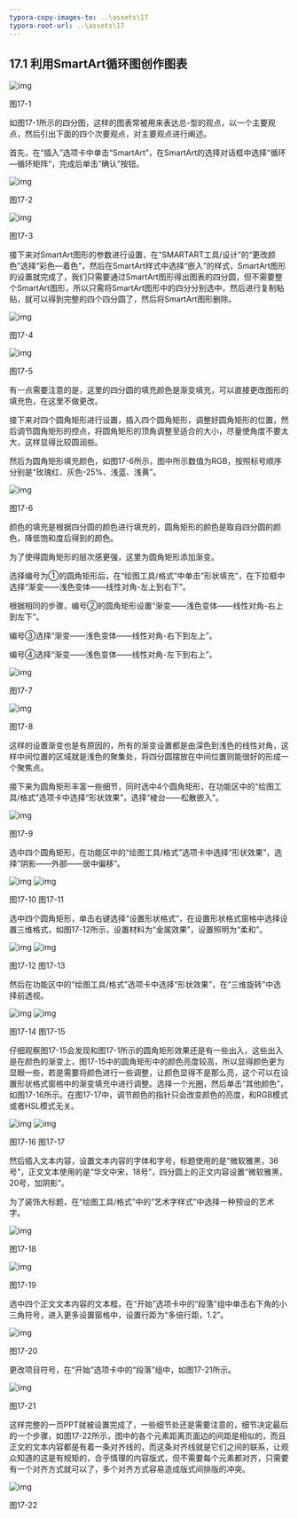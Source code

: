 ```yaml
---
typora-copy-images-to: ..\assets\17
typora-root-url: ..\assets\17
---
```


## **17.1**  **利用SmartArt循环图创作图表**

![img](/assets/17/image001.jpg)

图17-1

如图17-1所示的四分图，这样的图表常被用来表达总-型的观点，以一个主要观点，然后引出下面的四个次要观点，对主要观点进行阐述。

首先，在“插入”选项卡中单击“SmartArt”，在SmartArt的选择对话框中选择“循环—循环矩阵”，完成后单击“确认”按钮。

![img](/assets/17/image002.jpg)

图17-2

![img](/assets/17/image003.jpg)

图17-3

接下来对SmartArt图形的参数进行设置，在“SMARTART工具/设计”的“更改颜色”选择“彩色—着色”，然后在SmartArt样式中选择“嵌入”的样式，SmartArt图形的设置就完成了，我们只需要通过SmartArt图形得出图表的四分圆，但不需要整个SmartArt图形，所以只需将SmartArt图形中的四分分别选中，然后进行复制粘贴，就可以得到完整的四个四分圆了，然后将SmartArt图形删除。

![img](/assets/17/image004.png)

图17-4

![img](/assets/17/image005.jpg)

图17-5

有一点需要注意的是，这里的四分圆的填充颜色是渐变填充，可以直接更改图形的填充色，在这里不做更改。

接下来对四个圆角矩形进行设置，插入四个圆角矩形，调整好圆角矩形的位置，然后调节圆角矩形的控点，将圆角矩形的顶角调整至适合的大小，尽量使角度不要太大，这样显得比较圆润些。

然后为圆角矩形填充颜色，如图17-6所示，图中所示数值为RGB，按照标号顺序分别是“玫瑰红、灰色-25%、浅蓝、浅黄”。

![img](/assets/17/image006.jpg)

图17-6

颜色的填充是根据四分圆的颜色进行填充的，圆角矩形的颜色是取自四分圆的颜色，降低饱和度后得到的颜色。

为了使得圆角矩形的层次感更强，这里为圆角矩形添加渐变。

选择编号为①的圆角矩形后，在“绘图工具/格式”中单击“形状填充”，在下拉框中选择“渐变——浅色变体——线性对角-左上到右下”。

根据相同的步骤，编号②的圆角矩形设置“渐变——浅色变体——线性对角-右上到左下”。

编号③选择“渐变——浅色变体——线性对角-右下到左上”。

编号④选择“渐变——浅色变体——线性对角-左下到右上”。

![img](/assets/17/image007.jpg)

图17-7

![img](/assets/17/image008.jpg)

图17-8

这样的设置渐变也是有原因的，所有的渐变设置都是由深色到浅色的线性对角，这样中间位置的区域就是浅色的聚集处，将四分圆摆放在中间位置则能很好的形成一个聚焦点。

接下来为圆角矩形丰富一些细节，同时选中4个圆角矩形，在功能区中的“绘图工具/格式”选项卡中选择“形状效果”，选择“棱台——松散嵌入”。

![img](/assets/17/image009.jpg)

图17-9

选中四个圆角矩形，在功能区中的“绘图工具/格式”选项卡中选择“形状效果”，选择“阴影——外部——居中偏移”。

![img](/assets/17/image010.png)     ![img](/assets/17/image011.jpg)

图17-10                                   图17-11               

选中四个圆角矩形，单击右键选择“设置形状格式”，在设置形状格式窗格中选择设置三维格式，如图17-12所示，设置材料为“金属效果”，设置照明为“柔和”。

![img](/assets/17/image012.jpg)   ![img](/assets/17/image013.jpg) 

图17-12                             图17-13

然后在功能区中的“绘图工具/格式”选项卡中选择“形状效果”，在“三维旋转”中选择前透视。

![img](/assets/17/image014.png)   ![img](/assets/17/image015.jpg)

图17-14                                     图17-15             

仔细观察图17-15会发现和图17-1所示的圆角矩形效果还是有一些出入，这些出入是在颜色的渐变上，图17-15中的圆角矩形中的颜色亮度较高，所以显得颜色更为显眼一些，若是需要将颜色进行一些调整，让颜色显得不是那么亮，这个可以在设置形状格式窗格中的渐变填充中进行调整。选择一个光圈，然后单击“其他颜色”，如图17-16所示。在图17-17中，调节颜色的指针只会改变颜色的亮度，和RGB模式或者HSL模式无关。

![img](/assets/17/image016.jpg)    ![img](/assets/17/image017.jpg)

图17-16                         图17-17

然后插入文本内容，设置文本内容的字体和字号，标题使用的是“微软雅黑，36号”，正文文本使用的是“华文中宋，18号”，四分圆上的正文内容设置“微软雅黑，20号，加阴影”。

为了装饰大标题，在“绘图工具/格式”中的“艺术字样式”中选择一种预设的艺术字。

![img](/assets/17/image018.png)

图17-18

![img](/assets/17/image019.jpg)

图17-19

选中四个正文文本内容的文本框，在“开始”选项卡中的“段落”组中单击右下角的小三角符号，进入更多设置窗格中，设置行距为“多倍行距，1.2”。

![img](/assets/17/image020.png)

图17-20

更改项目符号，在“开始”选项卡中的“段落”组中，如图17-21所示。

![img](/assets/17/image021.png)

图17-21

 这样完整的一页PPT就被设置完成了，一些细节处还是需要注意的，细节决定最后的一个步骤，如图17-22所示，图中的各个元素距离页面边的间距是相似的，而且正文的文本内容都是有着一条对齐线的，而这条对齐线就是它们之间的联系，让观众知道的这是有规矩的，合乎情理的内容版式，但不需要每个元素都对齐，只需要有一个对齐方式就可以了，多个对齐方式容易造成版式间排版的冲突。

![img](/assets/17/image022.jpg)

图17-22